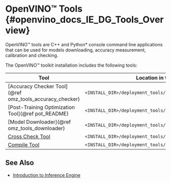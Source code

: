 # OpenVINO™ Tools {#openvino_docs_IE_DG_Tools_Overview}

OpenVINO™ tools are C++ and Python\* console command line applications that can be used for models downloading, accuracy measurement, calibration and checking.

The OpenVINO™ toolkit installation includes the following tools:

|Tool                                                                         | Location in the Installation Directory|
|-----------------------------------------------------------------------------|---------------------------------------|
|[Accuracy Checker Tool](@ref omz_tools_accuracy_checker)              | `<INSTALL_DIR>/deployment_tools/tools/open_model_zoo/tools/accuracy_checker`|
|[Post-Training Optimization Tool](@ref pot_README)                           | `<INSTALL_DIR>/deployment_tools/tools/post_training_optimization_toolkit`|
|[Model Downloader](@ref omz_tools_downloader)                         | `<INSTALL_DIR>/deployment_tools/tools/model_downloader`| 
|[Cross Check Tool](../../inference-engine/tools/cross_check_tool/README.md)  | `<INSTALL_DIR>/deployment_tools/tools/cross_check_tool`|
|[Compile Tool](../../inference-engine/tools/compile_tool/README.md)          | `<INSTALL_DIR>/deployment_tools/inference_engine/lib/intel64/`|


## See Also
* [Introduction to Inference Engine](inference_engine_intro.md)
